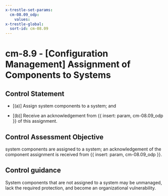```yaml
---
x-trestle-set-params:
  cm-08.09_odp:
    values:
x-trestle-global:
  sort-id: cm-08.09
---
```


# cm-8.9 - \[Configuration Management\] Assignment of Components to Systems

## Control Statement

- \[(a)\] Assign system components to a system; and

- \[(b)\] Receive an acknowledgement from {{ insert: param, cm-08.09_odp }} of this assignment.

## Control Assessment Objective

system components are assigned to a system;
an acknowledgement of the component assignment is received from {{ insert: param, cm-08.09_odp }}.

## Control guidance

System components that are not assigned to a system may be unmanaged, lack the required protection, and become an organizational vulnerability.
